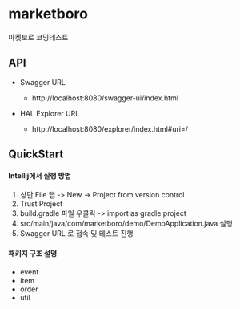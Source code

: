 # marketboro
마켓보로 코딩테스트 

## API
* Swagger URL   
    * http://localhost:8080/swagger-ui/index.html      
    
* HAL Explorer URL
    * http://localhost:8080/explorer/index.html#uri=/
    
## QuickStart

#### Intellij에서 실행 방법
1. 상단 File 탭 -> New -> Project from version control
2. Trust Project
3. build.gradle 파일 우클릭 -> import as gradle project
4. src/main/java/com/marketboro/demo/DemoApplication.java 실행
5. Swagger URL 로 접속 및 테스트 진행

#### 패키지 구조 설명
- event
- item
- order
- util
